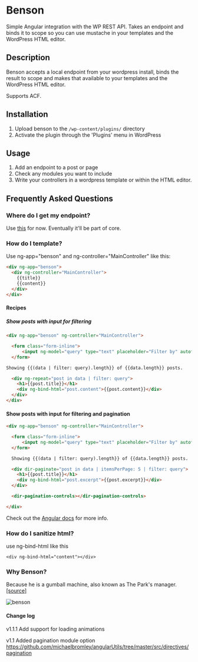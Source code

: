 # Benson

Simple Angular integration with the WP REST API. Takes an endpoint and binds it to scope so you can use mustache in your templates and the WordPress HTML editor.

## Description

Benson accepts a local endpoint from your wordpress install, binds the result to scope and makes that available to your templates and the WordPress HTML editor.

Supports ACF.

## Installation

1. Upload benson to the `/wp-content/plugins/` directory
2. Activate the plugin through the 'Plugins' menu in WordPress

## Usage
1. Add an endpoint to a post or page
2. Check any modules you want to include
3. Write your controllers in a wordpress template or within the HTML editor.

## Frequently Asked Questions

### Where do I get my endpoint?

Use [this](https://github.com/WP-API/WP-API) for now. Eventually it'll be part of core.

### How do I template?

Use ng-app="benson" and ng-controller="MainController" like this:

```html
<div ng-app="benson">
  <div ng-controller="MainController">
    {{title}}
    {{content}}
  </div>
</div>
```

#### Recipes

##### Show posts with input for filtering
```html
<div ng-app="benson" ng-controller="MainController">

  <form class="form-inline">
      <input ng-model="query" type="text" placeholder="Filter by" autofocus>
  </form>

Showing {{(data | filter: query).length}} of {{data.length}} posts.

  <div ng-repeat="post in data | filter: query">
    <h1>{{post.title}}</h1>
    <div ng-bind-html="post.content">{{post.content}}</div>
  </div>
</div>
```

#### Show posts with input for filtering and pagination
```html
<div ng-app="benson" ng-controller="MainController">

  <form class="form-inline">
      <input ng-model="query" type="text" placeholder="Filter by" autofocus>
  </form>

  Showing {{(data | filter: query).length}} of {{data.length}} posts.

  <div dir-paginate="post in data | itemsPerPage: 5 | filter: query">
    <h1>{{post.title}}</h1>
    <div ng-bind-html="post.excerpt">{{post.excerpt}}</div>
  </div>

  <dir-pagination-controls></dir-pagination-controls>

</div>
```

Check out the [Angular docs](https://docs.angularjs.org/guide/templates) for more info.

### How do I sanitize html?

use ng-bind-html like this
```
<div ng-bind-html="content"></div>
```

### Why Benson?

Because he is a gumball machine, also known as The Park's manager. [[source]](http://regularshow.wikia.com/wiki/Benson)

![benson](http://i.imgur.com/jJZwrIE.png)

#### Change log

v1.1.1
Add support for loading animations

v1.1
Added pagination module option
https://github.com/michaelbromley/angularUtils/tree/master/src/directives/pagination
